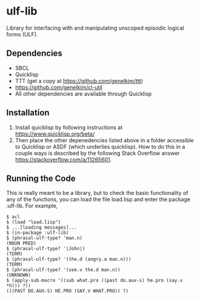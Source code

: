 # ulf-lib
Library for interfacing with and manipulating unscoped episodic logical forms (ULF).  

## Dependencies
- SBCL
- Quicklisp
- TTT (get a copy at https://github.com/genelkim/ttt)
- https://github.com/genelkim/cl-util
- All other dependencies are available through Quicklisp

## Installation
1. Install quicklisp by following instructions at https://www.quicklisp.org/beta/
2. Then place the other depenedencies listed above in a folder accessible to Quicklisp or ASDF (which underlies quicklisp).  How to do this in a couple ways is described by the following Stack Overflow answer https://stackoverflow.com/a/11265601.

## Running the Code
This is really meant to be a library, but to check the basic functionality of any of the functions, you can load the file load.lisp and enter the package :ulf-lib.  For example,
```
$ acl
$ (load "load.lisp")
$ ...[loading messages]...
$ (in-package :ulf-lib)
$ (phrasal-ulf-type? 'man.n)
(NOUN PRED)
$ (phrasal-ulf-type? '|John|)
(TERM)
$ (phrasal-ulf-type? '(the.d (angry.a man.n)))
(TERM)
$ (phrasal-ulf-type? '(see.v the.d man.n))
(UNKNOWN)
$ (apply-sub-macro '((sub what.pro ((past do.aux-s) he.pro (say.v *h))) ?))
(((PAST DO.AUX-S) HE.PRO (SAY.V WHAT.PRO)) ?)
```
